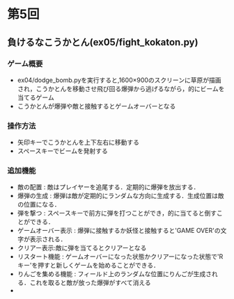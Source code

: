 # 第5回
## 負けるなこうかとん(ex05/fight_kokaton.py)
### ゲーム概要

- ex04/dodge_bomb.pyを実行すると,1600×900のスクリーンに草原が描画され，こうかとんを移動させ飛び回る爆弾から逃げるながら，的にビームを当てるゲーム
- こうかとんが爆弾や敵と接触するとゲームオーバーとなる
### 操作方法
- 矢印キーでこうかとんを上下左右に移動する
- スペースキーでビームを発射する
### 追加機能
- 敵の配置 : 敵はプレイヤーを追尾する．定期的に爆弾を放出する．
- 爆弾の生成 : 爆弾は敵が定期的にランダムな方向に生成する．生成位置は敵の位置になる．
- 弾を撃つ : スペースキーで前方に弾を打つことができ，的に当てると倒すことができる．
- ゲームオーバー表示 : 爆弾に接触するか妖怪と接触すると'GAME OVER'の文字が表示される．
- クリアー表示:敵に弾を当てるとクリアーとなる
- リスタート機能 : ゲームオーバーになった状態かクリアーになった状態で'Rキー'を押すと新しくゲームを始めることができる． 
- りんごを集める機能 : フィールド上のランダムな位置にりんごが生成される．これを取ると敵が放った爆弾がすべて消える
- 